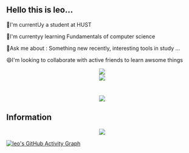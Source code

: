 
<!--
**leo59123/leo59123** is a ✨ _special_ ✨ repository because its `README.md` (this file) appears on your GitHub profile.
-->
## Hello this is leo...

🎒I'm currentUy a student at HUST

💾I'm currentyy learning Fundamentals of computer science

💭Ask me about : Something new recently, interesting tools in study ...

😄I'm looking to collaborate with active friends to learn awsome things

<!--show most use language -->
<div align="center"> <img src="https://github-readme-stats.vercel.app/api/top-langs/?username=leo59123&hide_title=true&hide_border=true&layout=compact&langs_count=6&text_color=000&icon_color=fff&bg_color=0,52fa5a,4dfcff,c64dff&theme=graywhite" /> </div>
 

<!--<div align="center"> <img src="https://visitor-badge.glitch.me/badge?page_id=leo59123" /> </div>
-->
 <div align="center"> <img src="https://github-readme-stats.vercel.app/api?username=leo59123&hide_title=true&hide_border=true&layout=compact&langs_count=6&text_color=000&icon_color=fff&bg_color=0,52fa5a,4dfcff,c64dff&theme=graywhite" /> </div>

<h1 align="center">
  <a href="https://leo59123.com/">
    <img src="https://readme-typing-svg.herokuapp.com/?lines=printf(%22Hello%2C%20World!%22);StayHungryStayFoolish&center=true&size=27">
  </a>
</h1>

## Information
<div align="center"> <img src="https://metrics.lecoq.io/leo59123?template=classic&config.timezone=Asia%2FShanghai"> </div>

[![leo's GitHub Activity Graph](https://activity-graph.herokuapp.com/graph?username=leo59123&theme=xcode)](https://github.com/leo59123)
